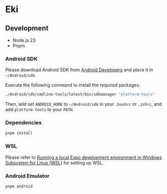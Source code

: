 # Eki

## Development

- Node.js 23
- Pnpm

### Android SDK

Please download Android SDK from [Android Developers](https://developer.android.com/studio#command-tools) and place it in `~/Android/sdk`.

Execute the following command to install the required packages:

```bash
./Android/sdk/cmdline-tools/latest/bin/sdkmanager "platform-tools"
```

Then, add set `ANDROID_HOME` to `~/Android/sdk` in your `.bashrc` or `.zshrc`, and add `platform-tools` to your `PATH`.

### Dependencies

```bash
pnpm install
```

### WSL

Please refer to [Running a local Expo development environment in Windows Subsystem for Linux (WSL)](https://github.com/expo/fyi/blob/main/wsl.md) for setting up WSL.

### Android Emulator

```bash
pnpm android
```
